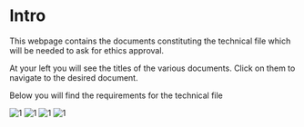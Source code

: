 # Intro


This webpage contains the documents constituting the technical file which will be needed to ask for ethics approval.

At your left you will see the titles of the various documents. Click on them to navigate to the desired document.

Below you will find the requirements for the technical file

![1](TF_reqs_1.png)
![1](TF_reqs_2.png)
![1](TF_reqs_3.png)
![1](TF_reqs_4.png)
